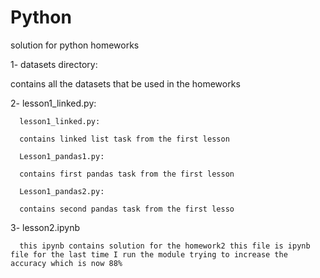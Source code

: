# Python
solution for python homeworks 


1- datasets directory:

contains all the datasets that be used in the homeworks


2- lesson1_linked.py:

      lesson1_linked.py:

      contains linked list task from the first lesson

      Lesson1_pandas1.py:

      contains first pandas task from the first lesson

      Lesson1_pandas2.py:

      contains second pandas task from the first lesso
      
3- lesson2.ipynb

      this ipynb contains solution for the homework2 this file is ipynb file for the last time I run the module trying to increase the accuracy which is now 88%
